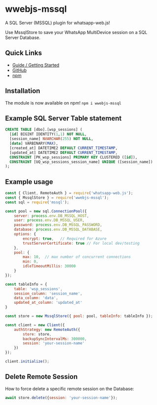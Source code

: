 # wwebjs-mssql
A SQL Server (MSSQL) plugin for whatsapp-web.js! 

Use MssqlStore to save your WhatsApp MultiDevice session on a SQL Server Database.

## Quick Links

* [Guide / Getting Started](https://wwebjs.dev/guide/authentication.html)
* [GitHub](https://github.com/lauchacarro/wwebjs-mssql)
* [npm](https://www.npmjs.com/package/wwebjs-mssql)

## Installation

The module is now available on npm! `npm i wwebjs-mssql`

## Example SQL Server Table statement

```sql
CREATE TABLE [dbo].[wsp_sessions] (
  [id] BIGINT IDENTITY(1,1) NOT NULL,
  [session_name] NVARCHAR(255) NOT NULL,
  [data] VARBINARY(MAX),
  [created_at] DATETIME2 DEFAULT CURRENT_TIMESTAMP,
  [updated_at] DATETIME2 DEFAULT CURRENT_TIMESTAMP,
  CONSTRAINT [PK_wsp_sessions] PRIMARY KEY CLUSTERED ([id]),
  CONSTRAINT [UQ_wsp_sessions_session_name] UNIQUE ([session_name])
);

```

## Example usage

```js
const { Client, RemoteAuth } = require('whatsapp-web.js');
const { MssqlStore } = require('wwebjs-mssql');
const sql = require('mssql');

const pool = new sql.ConnectionPool({
    server: process.env.DB_MSSQL_HOST,
    user: process.env.DB_MSSQL_USER,
    password: process.env.DB_MSSQL_PASSWORD,
    database: process.env.DB_MSSQL_DATABASE,
    options: {
        encrypt: true,   // Required for Azure
        trustServerCertificate: true // For local dev/testing
    },
    pool: {
        max: 10,  // max number of concurrent connections
        min: 0,
        idleTimeoutMillis: 30000
    }
});

const tableInfo = {
    table: 'wsp_sessions',
    session_column: 'session_name',
    data_column: 'data',
    updated_at_column: 'updated_at'
}

const store = new MssqlStore({ pool: pool, tableInfo: tableInfo });

const client = new Client({
    authStrategy: new RemoteAuth({
        store: store,
        backupSyncIntervalMs: 300000,
        session: 'your-session-name'
    })
});

client.initialize();

```

## Delete Remote Session

How to force delete a specific remote session on the Database:

```js
await store.delete({session: 'your-session-name'});
```